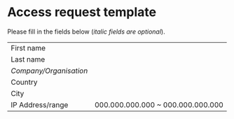 # Access request template
Please fill in the fields below (_italic fields are optional_).

|  |  |
| ------------------------- | ------------------------------------- |
| First name                |                                       |
| Last name                 |                                       |
| _Company/Organisation_    |                                       |
| Country                   |                                       |
| City                      |                                       |
| IP Address/range          | 000.000.000.000 ~ 000.000.000.000     |
